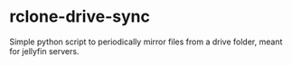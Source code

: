 # rclone-drive-sync
Simple python script to periodically mirror files from a drive folder, meant for jellyfin servers.
